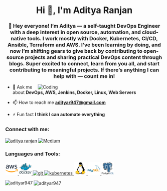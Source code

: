 <h1 align="center">Hi 👋, I'm Aditya Ranjan</h1>
<h3 align="center">👋 Hey everyone! I’m Aditya — a self-taught DevOps Engineer with a deep interest in open source, automation, and cloud-native tools. I work mostly with Docker, Kubernetes, CI/CD, Ansible, Terraform and AWS. I’ve been learning by doing, and now I’m shifting gears to give back by contributing to open-source projects and sharing practical DevOps content through blogs. Super excited to connect, learn from you all, and start contributing to meaningful projects. If there’s anything I can help with — count me in!</h3>
<img align="right" alt="Coding" width="400" src="https://cdn.dribbble.com/users/1162077/screenshots/3848914/programmer.gif">
 

- 💬 Ask me about **DevOps, AWS, Jenkins, Docker, Linux, Web Servers**

- 📫 How to reach me **adityar947@gmail.com**

- ⚡ Fun fact **I think I can automate everything**

<h3 align="left">Connect with me:</h3>
<p align="left">
<a href="https://linkedin.com/in/adityar947" target="blank"><img align="center" src="https://raw.githubusercontent.com/rahuldkjain/github-profile-readme-generator/master/src/images/icons/Social/linked-in-alt.svg" alt="aditya ranjan" height="30" width="40" /></a>
<a href="https://medium.com/@adityar947" target="_blank"><img align="center" src="https://cdn.jsdelivr.net/npm/simple-icons@v3/icons/medium.svg" alt="Medium" height="30" width="40" /></a>
<!-- <a href="https://www.codechef.com/users/adityar947" target="blank"><img align="center" src="https://cdn.jsdelivr.net/npm/simple-icons@3.1.0/icons/codechef.svg" alt="adityar947" height="30" width="40" /></a>
<a href="https://www.hackerrank.com/adityar947" target="blank"><img align="center" src="https://raw.githubusercontent.com/rahuldkjain/github-profile-readme-generator/master/src/images/icons/Social/hackerrank.svg" alt="adityar947" height="30" width="40" /></a>
<a href="https://codeforces.com/profile/adityar947" target="blank"><img align="center" src="https://raw.githubusercontent.com/rahuldkjain/github-profile-readme-generator/master/src/images/icons/Social/codeforces.svg" alt="adityar947" height="30" width="40" /></a>
<a href="https://www.leetcode.com/adityar947" target="blank"><img align="center" src="https://raw.githubusercontent.com/rahuldkjain/github-profile-readme-generator/master/src/images/icons/Social/leet-code.svg" alt="adityar947" height="30" width="40" /></a>
<a href="https://auth.geeksforgeeks.org/user/adityar947" target="blank"><img align="center" src="https://raw.githubusercontent.com/rahuldkjain/github-profile-readme-generator/master/src/images/icons/Social/geeks-for-geeks.svg" alt="adityar947" height="30" width="40" /></a>
</p> -->

<h3 align="left">Languages and Tools:</h3>
<p align="left"> <a href="https://aws.amazon.com" target="_blank" rel="noreferrer"> <img src="https://raw.githubusercontent.com/devicons/devicon/master/icons/amazonwebservices/amazonwebservices-original-wordmark.svg" alt="aws" width="40" height="40"/> </a> <a href="https://www.docker.com/" target="_blank" rel="noreferrer"> <img src="https://raw.githubusercontent.com/devicons/devicon/master/icons/docker/docker-original-wordmark.svg" alt="docker" width="40" height="40"/> </a> <a href="https://git-scm.com/" target="_blank" rel="noreferrer"> <img src="https://www.vectorlogo.zone/logos/git-scm/git-scm-icon.svg" alt="git" width="40" height="40"/> </a> <a href="https://kubernetes.io" target="_blank" rel="noreferrer"> <img src="https://www.vectorlogo.zone/logos/kubernetes/kubernetes-icon.svg" alt="kubernetes" width="40" height="40"/> </a> <a href="https://www.linux.org/" target="_blank" rel="noreferrer"> <img src="https://raw.githubusercontent.com/devicons/devicon/master/icons/linux/linux-original.svg" alt="linux" width="40" height="40"/> </a> <a href="https://www.mysql.com/" target="_blank" rel="noreferrer"> <img src="https://raw.githubusercontent.com/devicons/devicon/master/icons/mysql/mysql-original-wordmark.svg" alt="mysql" width="40" height="40"/> </a> <a href="https://www.postgresql.org" target="_blank" rel="noreferrer"> <img src="https://raw.githubusercontent.com/devicons/devicon/master/icons/postgresql/postgresql-original-wordmark.svg" alt="postgresql" width="40" height="40"/> </a> </p>

<p><img align="left" src="https://github-readme-stats.vercel.app/api/top-langs?username=adityar947&show_icons=true&locale=en&layout=compact" alt="adityar947" /></p>

<p>&nbsp;<img align="center" src="https://github-readme-stats.vercel.app/api?username=adityar947&show_icons=true&locale=en" alt="adityar947" /></p>
